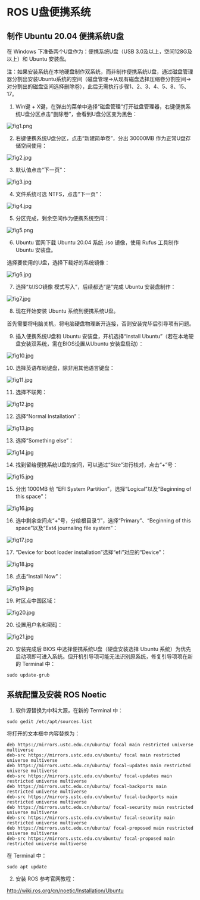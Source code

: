 # ROS U盘便携系统

## 制作 Ubuntu 20.04 便携系统U盘

在 Windows 下准备两个U盘作为：便携系统U盘（USB 3.0及以上，空间128G及以上）和 Ubuntu 安装盘。

注：如果安装系统在本地硬盘制作双系统，而非制作便携系统U盘，通过磁盘管理器分割出安装Ubuntu系统的空间（磁盘管理->从现有磁盘选择压缩卷分割空间->对分割出的磁盘空间选择删除卷），此后无需执行步骤1、2、3、4、5、8、15、17。

1. Win键 + X键，在弹出的菜单中选择“磁盘管理”打开磁盘管理器，右键便携系统U盘分区点击“删除卷”，会看到U盘分区变为黑色：

![fig1.png](fig/fig1.png)

2. 右键便携系统U盘分区，点击“新建简单卷”，分出 30000MB 作为正常U盘存储空间使用：

![fig2.jpg](fig/fig2.jpg)

3. 默认值点击“下一页”：

![fig3.jpg](fig/fig3.jpg)

4. 文件系统可选 NTFS，点击“下一页”：

![fig4.jpg](fig/fig4.jpg)

5. 分区完成，剩余空间作为便携系统空间：

![fig5.png](fig/fig5.png)

6. Ubuntu 官网下载 Ubuntu 20.04 系统 .iso 镜像，使用 Rufus 工具制作 Ubuntu 安装盘。

选择要使用的U盘，选择下载好的系统镜像：

![fig6.jpg](fig/fig6.jpg)

7. 选择“以ISO镜像 模式写入”，后续都选“是”完成 Ubuntu 安装盘制作：

![fig7.jpg](fig/fig7.jpg)

8. 现在开始安装 Ubuntu 系统到便携系统U盘。

首先需要将电脑关机，将电脑硬盘物理断开连接，否则安装完毕后引导项有问题。

9. 插入便携系统U盘和 Ubuntu 安装盘，开机选择“Install Ubuntu”（若在本地硬盘安装双系统，需在BIOS设置从Ubuntu 安装盘启动）：

![fig10.jpg](fig/fig10.jpg)

10. 选择英语布局键盘，除非用其他语言键盘：

![fig11.jpg](fig/fig11.jpg)

11. 选择不联网：

![fig12.jpg](fig/fig12.jpg)

12. 选择“Normal Installation”：

![fig13.jpg](fig/fig13.jpg)

13. 选择“Something else”：

![fig14.jpg](fig/fig14.jpg)

14. 找到留给便携系统U盘的空间，可以通过“Size”进行核对，点击“+”号：

![fig15.jpg](fig/fig15.jpg)

15. 分出 1000MB 给 “EFI System Partition”，选择“Logical”以及“Beginning of this space”：

![fig16.jpg](fig/fig16.jpg)

16. 选中剩余空间点“+”号，分给根目录“/”，选择“Primary”、“Beginning of this space”以及“Ext4 journaling file system”：

![fig17.jpg](fig/fig17.jpg)

17. “Device for boot loader installation”选择“efi”对应的“Device”：

![fig18.jpg](fig/fig18.jpg)

18. 点击“Install Now”：

![fig19.jpg](fig/fig19.jpg)

19. 时区点中国区域：

![fig20.jpg](fig/fig20.jpg)

20. 设置用户名和密码：

![fig21.jpg](fig/fig21.jpg)

20. 安装完成后 BIOS 中选择便携系统U盘（硬盘安装选择 Ubuntu 系统）为优先启动项即可进入系统。但开机引导项可能无法识别原系统，修复引导项项在新的 Terminal 中：

```
sudo update-grub
```
 
## 系统配置及安装 ROS Noetic

1. 软件源替换为中科大源，在新的 Terminal 中：

```
sudo gedit /etc/apt/sources.list
```

将打开的文本框中内容替换为：

```
deb https://mirrors.ustc.edu.cn/ubuntu/ focal main restricted universe multiverse
deb-src https://mirrors.ustc.edu.cn/ubuntu/ focal main restricted universe multiverse
deb https://mirrors.ustc.edu.cn/ubuntu/ focal-updates main restricted universe multiverse
deb-src https://mirrors.ustc.edu.cn/ubuntu/ focal-updates main restricted universe multiverse
deb https://mirrors.ustc.edu.cn/ubuntu/ focal-backports main restricted universe multiverse
deb-src https://mirrors.ustc.edu.cn/ubuntu/ focal-backports main restricted universe multiverse
deb https://mirrors.ustc.edu.cn/ubuntu/ focal-security main restricted universe multiverse
deb-src https://mirrors.ustc.edu.cn/ubuntu/ focal-security main restricted universe multiverse
deb https://mirrors.ustc.edu.cn/ubuntu/ focal-proposed main restricted universe multiverse
deb-src https://mirrors.ustc.edu.cn/ubuntu/ focal-proposed main restricted universe multiverse
```

在 Terminal 中：

```
sudo apt update
```

2. 安装 ROS 参考官网教程：

http://wiki.ros.org/cn/noetic/Installation/Ubuntu
